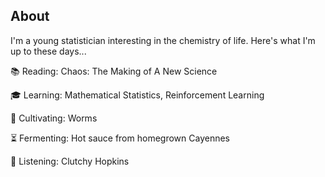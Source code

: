 ## About

I'm a young statistician interesting in the chemistry of life. Here's what I'm up to these days...

📚 Reading: Chaos: The Making of A New Science

🎓 Learning: Mathematical Statistics, Reinforcement Learning

🌾 Cultivating: Worms

⏳ Fermenting: Hot sauce from homegrown Cayennes

🎷 Listening: Clutchy Hopkins
